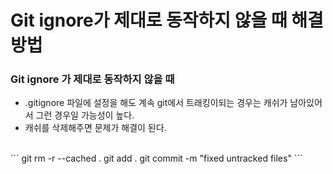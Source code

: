 # Git ignore가 제대로 동작하지 않을 때 해결 방법

### Git ignore 가 제대로 동작하지 않을 때

- .gitignore 파일에 설정을 해도 계속 git에서 트래킹이되는 경우는 캐쉬가 남아있어서 그런 경우일 가능성이 높다. 
- 캐쉬를 삭제해주면 문제가 해결이 된다.  
<br/>
```
git rm -r --cached .
git add .
git commit -m "fixed untracked files"
```

